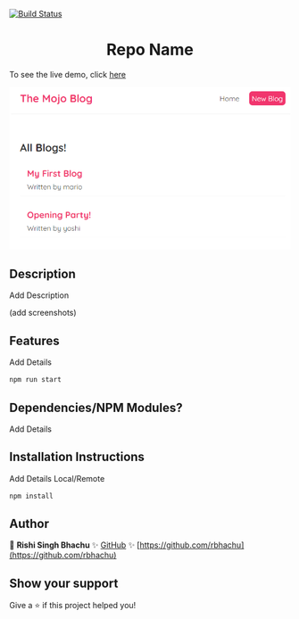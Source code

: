 [![Build Status](https://travis-ci.org/gelstudios/gitfiti.svg?branch=master)](https://travis-ci.org/gelstudios/gitfiti)

<h1 align="center">Repo Name</h1>

To see the live demo, click [here](https://rbhachu-the-mojo-blog.netlify.app/)

![Mojo Blog Preview](./src/images/mojo-blog.png)

## Description
<p>Add Description</p>
  (add screenshots)


## Features
<p>Add Details</p>

```sh
npm run start
```


## Dependencies/NPM Modules?
<p>Add Details</p>


## Installation Instructions
<p>Add Details Local/Remote</p>

```sh
npm install
```


## Author
👤 **Rishi Singh Bhachu**
✨ [GitHub](https://github.com/rbhachu)
✨ [https://github.com/rbhachu](https://github.com/rbhachu)



## Show your support
Give a ⭐️ if this project helped you!